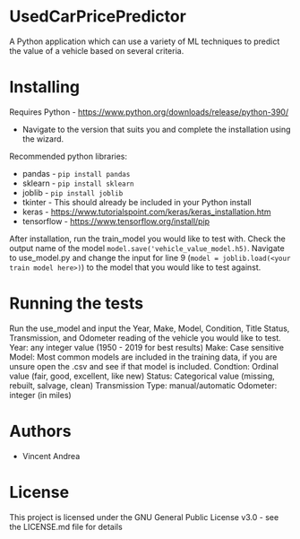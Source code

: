 # UsedCarPricePredictor
A Python application which can use a variety of ML techniques to predict the value of a vehicle based on several criteria.

# Installing
Requires Python - https://www.python.org/downloads/release/python-390/
  - Navigate to the version that suits you and complete the installation using the wizard.
  
Recommended python libraries:
  - pandas - `pip install pandas`
  - sklearn - `pip install sklearn`
  - joblib - `pip install joblib`
  - tkinter - This should already be included in your Python install
  - keras - https://www.tutorialspoint.com/keras/keras_installation.htm
  - tensorflow - https://www.tensorflow.org/install/pip
  
After installation, run the train_model you would like to test with. Check the output name of the model `model.save('vehicle_value_model.h5)`. Navigate to use_model.py and change the input for line 9 (`model = joblib.load(<your train model here>)`) to the model that you would like to test against. 

# Running the tests
Run the use_model and input the Year, Make, Model, Condition, Title Status, Transmission, and Odometer reading of the vehicle you would like to test.
Year: any integer value (1950 - 2019 for best results)
Make: Case sensitive
Model: Most common models are included in the training data, if you are unsure open the .csv and see if that model is included.
Condtion: Ordinal value (fair, good, excellent, like new)
Status: Categorical value (missing, rebuilt, salvage, clean)
Transmission Type: manual/automatic
Odometer: integer (in miles)

# Authors
 - Vincent Andrea
 
# License
This project is licensed under the GNU General Public License v3.0 - see the LICENSE.md file for details
